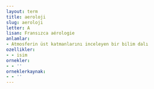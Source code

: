 ```yaml
---
layout: term
title: aeroloji
slug: aeroloji
letter: A
lisan: Fransızca aérologie
anlamlar:
- Atmosferin üst katmanlarını inceleyen bir bilim dalı
ozellikler:
- - isim
ornekler:
- - ''
orneklerkaynak:
- - ''
---
```

